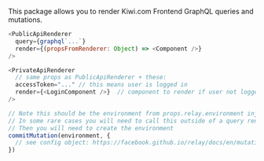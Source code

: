 This package allows you to render Kiwi.com Frontend GraphQL queries and mutations.

```js
<PublicApiRenderer
  query={graphql`...`}
  render={(propsFromRenderer: Object) => <Component />}
/>
```

```js
<PrivateApiRenderer
  // same props as PublicApiRenderer + these:
  accessToken="..." // this means user is logged in
  render={<LoginComponent />}  // component to render if user not logged in
/>
```

```js
// Note this should be the environment from props.relay.environment injected by react-relays HOC.
// In some rare cases you will need to call this outside of a query rendern context (e.g. Login),
// Then you will need to create the environment
commitMutation(environment, {
  // see config object: https://facebook.github.io/relay/docs/en/mutations.html
})
```
